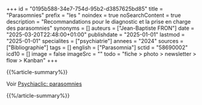 +++
id = "0195b588-34e7-754d-95b2-d3857625bd85"
title = "Parasomnies"
prefix = "les "
noindex = true
noSearchContent = true
description = "Recommandations pour le diagnostic et la prise en charge des parasomnies"
synonyms = []
auteurs = ["Jean-Baptiste FRON"]
date = "2025-03-20T22:48:00+01:00"
publishdate = "2025-01-01"
lastmod = "2025-01-01"
specialites = ["psychiatrie"]
annees = "2024"
sources = ["Bibliographie"]
tags = []
english = ["Parasomnia"]
sctid = "58690002"
icd10 = []
image = false
imageSrc = ""
todo = "fiche > photo > newsletter > flow > Kanban"
+++

{{%article-summary%}}

Voir [Psychiaclic: parasomnies](https://www.psychiaclic.fr/troubles-psychiatriques/parasomnies)

{{%/article-summary%}}
